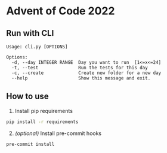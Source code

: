 # Advent of Code 2022

## Run with CLI

```
Usage: cli.py [OPTIONS]

Options:
  -d, --day INTEGER RANGE  Day you want to run  [1<=x<=24]
  -t, --test               Run the tests for this day
  -c, --create             Create new folder for a new day
  --help                   Show this message and exit.
```

## How to use

1. Install pip requirements

```bash
pip install -r requirements
```

2. _(optional)_ Install pre-commit hooks

```bash
pre-commit install
```
